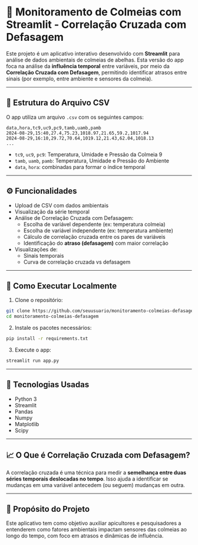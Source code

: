 # 🐝 Monitoramento de Colmeias com Streamlit - Correlação Cruzada com Defasagem

Este projeto é um aplicativo interativo desenvolvido com **Streamlit** para análise de dados ambientais de colmeias de abelhas. Esta versão do app foca na análise da **influência temporal** entre variáveis, por meio da **Correlação Cruzada com Defasagem**, permitindo identificar atrasos entre sinais (por exemplo, entre ambiente e sensores da colmeia).

---

## 📂 Estrutura do Arquivo CSV

O app utiliza um arquivo `.csv` com os seguintes campos:

```csv
data,hora,tc9,uc9,pc9,tamb,uamb,pamb
2024-08-29,15:40,27.4,75.23,1018.97,21.65,59.2,1017.94
2024-08-29,16:10,29.72,70.64,1019.12,21.43,62.04,1018.13
...
```

- `tc9`, `uc9`, `pc9`: Temperatura, Umidade e Pressão da Colmeia 9
- `tamb`, `uamb`, `pamb`: Temperatura, Umidade e Pressão do Ambiente
- `data`, `hora`: combinadas para formar o índice temporal

---

## ⚙️ Funcionalidades

- Upload de CSV com dados ambientais
- Visualização da série temporal
- Análise de Correlação Cruzada com Defasagem:
  - Escolha de variável dependente (ex: temperatura colmeia)
  - Escolha de variável independente (ex: temperatura ambiente)
  - Cálculo de correlação cruzada entre os pares de variáveis
  - Identificação do **atraso (defasagem)** com maior correlação
- Visualizações de:
  - Sinais temporais
  - Curva de correlação cruzada vs defasagem

---

## 🚀 Como Executar Localmente

1. Clone o repositório:
```bash
git clone https://github.com/seuusuario/monitoramento-colmeias-defasagem.git
cd monitoramento-colmeias-defasagem
```

2. Instale os pacotes necessários:
```bash
pip install -r requirements.txt
```

3. Execute o app:
```bash
streamlit run app.py
```

---

## 🧪 Tecnologias Usadas

- Python 3
- Streamlit
- Pandas
- Numpy
- Matplotlib
- Scipy

---

## 📈 O Que é Correlação Cruzada com Defasagem?

A correlação cruzada é uma técnica para medir a **semelhança entre duas séries temporais deslocadas no tempo**. Isso ajuda a identificar se mudanças em uma variável antecedem (ou seguem) mudanças em outra.

---

## 🐝 Propósito do Projeto

Este aplicativo tem como objetivo auxiliar apicultores e pesquisadores a entenderem como fatores ambientais impactam sensores das colmeias ao longo do tempo, com foco em atrasos e dinâmicas de influência.


